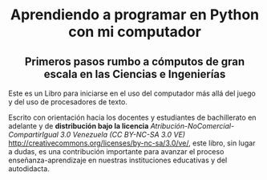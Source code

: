 <center><h1> Aprendiendo a programar en Python con mi computador</h1> <h2>Primeros pasos rumbo a cómputos de gran escala en las Ciencias e Ingenierías</h2></center>

Este es un Libro para iniciarse en el uso del computador 
más allá del juego y del uso de procesadores de texto.

Escrito con orientación hacia los docentes y estudiantes de 
bachillerato en adelante y de **distribución bajo la licencia** 
*Atribución-NoComercial-CompartirIgual 3.0 Venezuela (CC BY-NC-SA 3.0 VE)* http://creativecommons.org/licenses/by-nc-sa/3.0/ve/, este libro, sin lugar a dudas, es una contribución
importante para avanzar el proceso enseñanza-aprendizaje en nuestras
instituciones educativas y del autodidacta.

